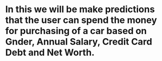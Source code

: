 # In this we will be make predictions that the user can spend the money for purchasing of a car based on Gnder, Annual Salary, Credit Card Debt and Net Worth.